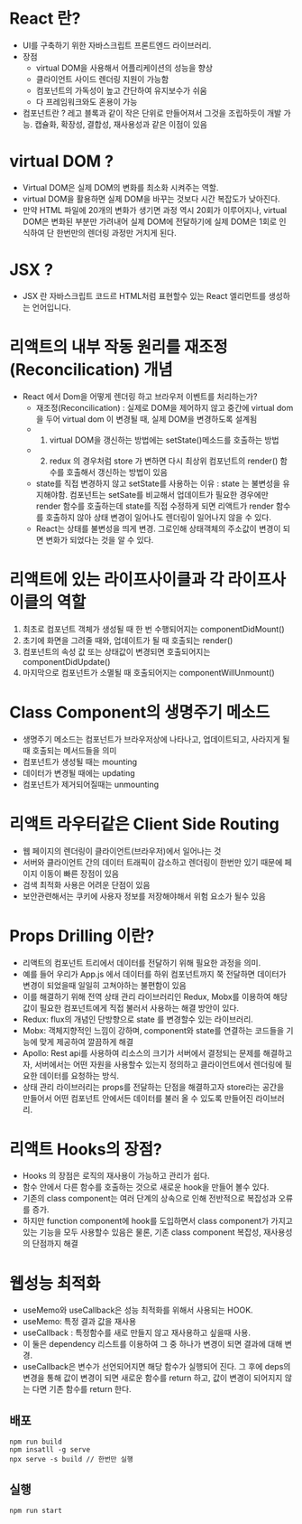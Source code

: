 # React 란?
- UI를 구축하기 위한 자바스크립트 프론트엔드 라이브러리.
- 장점
    - virtual DOM을 사용해서 어플리케이션의 성능을 향상
    - 클라이언트 사이드 렌더링 지원이 가능함
    - 컴포넌트의 가독성이 높고 간단하여 유지보수가 쉬움
    - 다 프레임워크와도 혼용이 가능
- 컴포넌트란 ? 레고 블록과 같이 작은 단위로 만들어져서 그것을 조립하듯이 개발 가능. 캡슐화, 확장성, 결합성, 재사용성과 같은 이점이 있음

# virtual DOM ? 
- Virtual DOM은 실제 DOM의 변화를 최소화 시켜주는 역할.
- virtual DOM을 활용하면 실제 DOM을 바꾸는 것보다 시간 복잡도가 낮아진다.
- 만약 HTML 파일에 20개의 변화가 생기면 과정 역시 20회가 이루어지나, virtual DOM은 변화된 부분만 가려내어 실제 DOM에 전달하기에 실제 DOM은 1회로 인식하여 단 한번만의 렌더링 과정만 거치게 된다.

# JSX ? 
- JSX 란 자바스크립트 코드르 HTML처럼 표현할수 있는 React 엘리먼트를 생성하는 언어입니다.

# 리액트의 내부 작동 원리를 재조정(Reconcilication) 개념
- React 에서 Dom을 어떻게 렌더링 하고 브라우저 이벤트를 처리하는가?
    - 재조정(Reconcilication) : 실제로 DOM을 제어하지 않고 중간에 virtual dom 을 두어 virtual dom 이 변경될 때, 실제 DOM을 변경하도록 설계됨
    - 1. virtual DOM을 갱신하는 방법에는 setState()메소드를 호출하는 방법
    - 2. redux 의 경우처럼 store 가 변하면 다시 최상위 컴포넌트의 render() 함수를 호출해서 갱신하는 방법이 있음
    - state를 직접 변경하지 않고 setState를 사용하는 이유 : state 는 불변성을 유지해야함. 컴포넌트는 setSate를 비교해서 업데이트가 필요한 경우에만 render 함수를 호출하는데 state를 직접 수정하게 되면 리액트가 render 함수를 호출하지 않아 상태 변경이 일어나도 렌더링이 일어나지 않을 수 있다.
    - React는 상태를 불변성을 띄게 변경. 그로인해 상태객체의 주소값이 변경이 되면 변화가 되었다는 것을 알 수 있다.

# 리액트에 있는 라이프사이클과 각 라이프사이클의 역할
1. 최초로 컴포넌트 객체가 생성될 때 한 번 수행되어지는 componentDidMount()
2. 초기에 화면을 그려줄 때와, 업데이트가 될 때 호출되는 render()
3. 컴포넌트의 속성 값 또는 상태값이 변경되면 호출되어지는 componentDidUpdate()
4. 마지막으로 컴포넌트가 소멸될 때 호출되어지는 componentWillUnmount()

# Class Component의 생명주기 메소드
- 생명주기 메소드는 컴포넌트가 브라우저상에 나타나고, 업데이트되고, 사라지게 될 때 호출되는 메서드들을 의미
- 컴포넌트가 생성될 때는 mounting
- 데이터가 변경될 때에는 updating
- 컴포넌트가 제거되어질때는 unmounting

# 리액트 라우터같은 Client Side Routing
- 웹 페이지의 렌더링이 클라이언트(브라우저)에서 일어나는 것
- 서버와 클라이언트 간의 데이터 트래픽이 감소하고 렌더링이 한번만 있기 때문에 페이지 이동이 빠른 장점이 있음
- 검색 최적화 사용은 어려운 단점이 있음
- 보안관련해서는 쿠키에 사용자 정보를 저장해야해서 위험 요소가 될수 있음

# Props Drilling 이란?
- 리액트의 컴포넌트 트리에서 데이터를 전달하기 위해 필요한 과정을 의미.
- 예를 들어 우리가 App.js 에서 데이터를 하위 컴포넌트까지 쭉 전달하면 데이터가 변경이 되었을때 일일히 고쳐야하는 불편함이 있음
- 이를 해결하기 위해 전역 상태 관리 라이브러리인 Redux, Mobx를 이용하여 해당 값이 필요한 컴포넌트에게 직접 불러서 사용하는 해결 방안이 있다.
- Redux: flux의 개념인 단방향으로 state 를 변경할수 있는 라이브러리.
- Mobx: 객체지향적인 느낌이 강하며, component와 state를 연결하는 코드들을 기능에 맞게 제공하여 깔끔하게 해결
- Apollo: Rest api를 사용하여 리소스의 크기가 서버에서 결정되는 문제를 해결하고자, 서버에서는 어떤 자원을 사용할수 있는지 정의하고 클라이언트에서 렌더링에 필요한 데이터를 요청하는 방식.
- 상태 관리 라이브러리는 props를 전달하는 단점을 해결하고자 store라는 공간을 만들어서 어떤 컴포넌트 안에서든 데이터를 불러 올 수 있도록 만들어진 라이브러리.

# 리액트 Hooks의 장점?
- Hooks 의 장점은 로직의 재사용이 가능하고 관리가 쉽다.
- 함수 안에서 다른 함수를 호출하는 것으로 새로운 hook을 만들어 볼수 있다.
- 기존의 class component는 여러 단계의 상속으로 인해 전반적으로 복잡성과 오류를 증가.
- 하지만 function component에 hook를 도입하면서 class component가 가지고 있는 기능을 모두 사용할수 있음은 물론, 기존 class component 복잡성, 재사용성의 단점까지 해결

# 웹성능 최적화
- useMemo와 useCallback은 성능 최적화를 위해서 사용되는 HOOK.
- useMemo: 특정 결과 값을 재사용
- useCallback : 특정함수를 새로 만들지 않고 재사용하고 싶을때 사용.
- 이 둘은 dependency 리스트를 이용하여 그 중 하나가 변경이 되면 결과에 대해 변경.
- useCallback은 변수가 선언되어지면 해당 함수가 실행되어 진다. 그 후에 deps의 변경을 통해 값이 변경이 되면 새로운 함수를 return 하고, 값이 변경이 되어지지 않는 다면 기존 함수를 return 한다.


## 배포
```
npm run build
npm insatll -g serve
npx serve -s build // 한번만 실행
```

## 실행
```
npm run start
```
